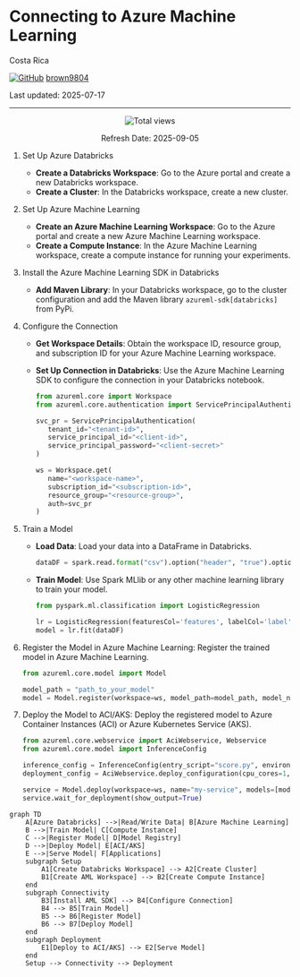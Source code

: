 # Connecting to Azure Machine Learning 

Costa Rica

[![GitHub](https://img.shields.io/badge/--181717?logo=github&logoColor=ffffff)](https://github.com/)
[brown9804](https://github.com/brown9804)

Last updated: 2025-07-17

----------

<!-- START BADGE -->
<div align="center">
  <img src="https://img.shields.io/badge/Total%20views-1443-limegreen" alt="Total views">
  <p>Refresh Date: 2025-09-05</p>
</div>
<!-- END BADGE -->

1. Set Up Azure Databricks
   - **Create a Databricks Workspace**: Go to the Azure portal and create a new Databricks workspace.
   - **Create a Cluster**: In the Databricks workspace, create a new cluster.

2. Set Up Azure Machine Learning
   - **Create an Azure Machine Learning Workspace**: Go to the Azure portal and create a new Azure Machine Learning workspace.
   - **Create a Compute Instance**: In the Azure Machine Learning workspace, create a compute instance for running your experiments.

3. Install the Azure Machine Learning SDK in Databricks
   - **Add Maven Library**: In your Databricks workspace, go to the cluster configuration and add the Maven library `azureml-sdk[databricks]` from PyPi.

4. Configure the Connection
   - **Get Workspace Details**: Obtain the workspace ID, resource group, and subscription ID for your Azure Machine Learning workspace.
   - **Set Up Connection in Databricks**: Use the Azure Machine Learning SDK to configure the connection in your Databricks notebook.

      ```python
      from azureml.core import Workspace
      from azureml.core.authentication import ServicePrincipalAuthentication

      svc_pr = ServicePrincipalAuthentication(
         tenant_id="<tenant-id>",
         service_principal_id="<client-id>",
         service_principal_password="<client-secret>"
      )

      ws = Workspace.get(
         name="<workspace-name>",
         subscription_id="<subscription-id>",
         resource_group="<resource-group>",
         auth=svc_pr
      )
      ```

5. Train a Model
   - **Load Data**: Load your data into a DataFrame in Databricks.

      ```python
      dataDF = spark.read.format("csv").option("header", "true").option("inferSchema", "true").load("path_to_your_data.csv")
      ```

   - **Train Model**: Use Spark MLlib or any other machine learning library to train your model.

      ```python
      from pyspark.ml.classification import LogisticRegression

      lr = LogisticRegression(featuresCol='features', labelCol='label')
      model = lr.fit(dataDF)
      ```

6. Register the Model in Azure Machine Learning: Register the trained model in Azure Machine Learning.

   ```python
   from azureml.core.model import Model

   model_path = "path_to_your_model"
   model = Model.register(workspace=ws, model_path=model_path, model_name="my_model")
   ```

7. Deploy the Model to ACI/AKS: Deploy the registered model to Azure Container Instances (ACI) or Azure Kubernetes Service (AKS).

   ```python
   from azureml.core.webservice import AciWebservice, Webservice
   from azureml.core.model import InferenceConfig

   inference_config = InferenceConfig(entry_script="score.py", environment=myenv)
   deployment_config = AciWebservice.deploy_configuration(cpu_cores=1, memory_gb=1)

   service = Model.deploy(workspace=ws, name="my-service", models=[model], inference_config=inference_config, deployment_config=deployment_config)
   service.wait_for_deployment(show_output=True)
   ```


```mermaid
graph TD
    A[Azure Databricks] -->|Read/Write Data| B[Azure Machine Learning]
    B -->|Train Model| C[Compute Instance]
    C -->|Register Model| D[Model Registry]
    D -->|Deploy Model| E[ACI/AKS]
    E -->|Serve Model| F[Applications]
    subgraph Setup
        A1[Create Databricks Workspace] --> A2[Create Cluster]
        B1[Create AML Workspace] --> B2[Create Compute Instance]
    end
    subgraph Connectivity
        B3[Install AML SDK] --> B4[Configure Connection]
        B4 --> B5[Train Model]
        B5 --> B6[Register Model]
        B6 --> B7[Deploy Model]
    end
    subgraph Deployment
        E1[Deploy to ACI/AKS] --> E2[Serve Model]
    end
    Setup --> Connectivity --> Deployment
```
